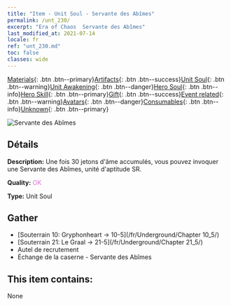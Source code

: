 ```yaml
---
title: "Item - Unit Soul - Servante des Abîmes"
permalink: /unt_230/
excerpt: "Era of Chaos  Servante des Abîmes"
last_modified_at: 2021-07-14
locale: fr
ref: "unt_230.md"
toc: false
classes: wide
---
```

 [Materials](/ItemsFR/){: .btn .btn--primary}[Artifacts](/ItemsFR/Artifacts/){: .btn .btn--success}[Unit Soul](/ItemsFR/UnitSoul/){: .btn .btn--warning}[Unit Awakening](/ItemsFR/UnitAwakening/){: .btn .btn--danger}[Hero Soul](/ItemsFR/HeroSoul/){: .btn .btn--info}[Hero Skill](/ItemsFR/HeroSkill/){: .btn .btn--primary}[Gift](/ItemsFR/Gift/){: .btn .btn--success}[Event related](/ItemsFR/Events/){: .btn .btn--warning}[Avatars](/ItemsFR/Avatars/){: .btn .btn--danger}[Consumables](/ItemsFR/Consumables/){: .btn .btn--info}[Unknown](/ItemsFR/Unknown/){: .btn .btn--primary}

 ![Servante des Abîmes](/images/u/ti_diyulingzhu.jpg)

## Détails
 **Description:** Une fois 30 jetons d'âme accumulés, vous pouvez invoquer une Servante des Abîmes, unité d'aptitude SR.

 **Quality:** <span style="color: #DA70D6">OK</span>

 **Type:** Unit Soul

## Gather

*    [Souterrain 10: Gryphonheart -> 10-5](/fr/Underground/Chapter 10_5/) 
*    [Souterrain 21: Le Graal -> 21-5](/fr/Underground/Chapter 21_5/) 
*    Autel de recrutement 
*    Échange de la caserne - Servante des Abîmes 

## This item contains:

  None

